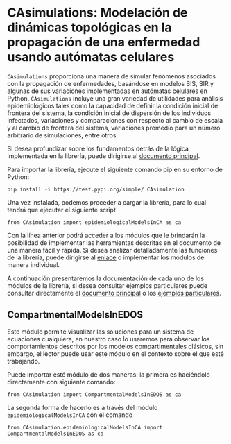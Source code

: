 # CAsimulations: Modelación de dinámicas topológicas en la propagación de una enfermedad usando autómatas celulares

```CAsimulations``` proporciona una manera de simular fenómenos asociados con la propagación de enfermedades, basándose en modelos SIS, SIR y algunas de sus variaciones implementadas en autómatas celulares en Python. ```CAsimulations``` incluye una gran variedad de utilidades para análisis epidemiológicos tales como la capacidad de definir la condición inicial de frontera del sistema, la condición inicial de dispersión de los individuos infectados, variaciones y comparaciones con respecto al cambio de escala y al cambio de frontera del sistema, variaciones promedio para un número arbitrario de simulaciones, entre otros.

Si desea profundizar sobre los fundamentos detrás de la lógica implementada en la librería, puede dirigirse al [documento principal](https://github.com/Grupo-de-simulacion-con-automatas/Prediccion-del-comportamiento-de-una-enfermedad-simulada-en-AC-con-un-algoritmo-en-RN/blob/master/Documentos/Proyecto_de_grado.pdf).

Para importar la librería, ejecute el siguiente comando pip en su entorno de Python:

```pip install -i https://test.pypi.org/simple/ CAsimulation```

Una vez instalada, podemos proceder a cargar la librería, para lo cual tendrá que ejecutar el siguiente script

```from CAsimulation import epidemiologicalModelsInCA as ca```

Con la línea anterior podrá acceder a los módulos que le brindarán la posibilidad de implementar las herramientas descritas en el documento de una manera fácil y rápida. Si desea analizar detalladamente las funciones de la librería, puede dirigirse al [enlace](https://github.com/Grupo-de-simulacion-con-automatas/Prediccion-del-comportamiento-de-una-enfermedad-simulada-en-AC-con-un-algoritmo-en-RN/tree/master/Codigo/CAsimulation/casimulation) o implementar los módulos de manera individual.

A continuación presentaremos la documentación de cada uno de los módulos de la librería, si desea consultar ejemplos particulares puede consultar directamente el [documento principal](https://github.com/Grupo-de-simulacion-con-automatas/Prediccion-del-comportamiento-de-una-enfermedad-simulada-en-AC-con-un-algoritmo-en-RN/blob/master/Documentos/Proyecto_de_grado.pdf) o los [ejemplos particulares](https://github.com/Grupo-de-simulacion-con-automatas/Prediccion-del-comportamiento-de-una-enfermedad-simulada-en-AC-con-un-algoritmo-en-RN/tree/master/Codigo).

## CompartmentalModelsInEDOS
Este módulo permite visualizar las soluciones para un sistema de ecuaciones cualquiera, en nuestro caso lo usaremos para observar los comportamientos descritos por los modelos compartimentales clásicos, sin embargo, el lector puede usar este módulo en el contexto sobre el que esté trabajando.

Puede importar esté módulo de dos maneras: la primera es haciéndolo directamente con siguiente comando:

```from CAsimulation import CompartmentalModelsInEDOS as ca ```

La segunda forma de hacerlo es a través del módulo ```epidemiologicalModelsInCA``` con el comando

```from CAsimulation.epidemiologicalModelsInCA import CompartmentalModelsInEDOS as ca```

